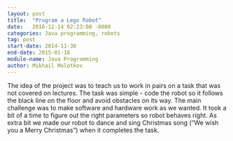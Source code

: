```yaml
---
layout: post
title:  "Program a Lego Robot"
date:   2016-12-14 02:23:00 -0000
categories: Java programming, robots
tag: post
start-date: 2014-11-30
end-date: 2015-01-18
module-name: Java Programming
author: Mikhail Molotkov
---
```

The idea of the project was to teach us to work in pairs on a task that was not covered on lectures. The task was simple - code the robot so it follows the black line on the floor and avoid obstacles on its way. The main challenge was to make software and hardware work as we wanted. It took a bit of a time to figure out the right parameters so robot behaves right. As extra bit we made our robot to dance and sing Christmas song (“We wish you a Merry Christmas”) when it completes the task.
